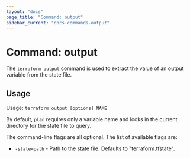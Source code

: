 ```yaml
---
layout: "docs"
page_title: "Command: output"
sidebar_current: "docs-commands-output"
---
```


# Command: output

The `terraform output` command is used to extract the value of
an output variable from the state file.

## Usage

Usage: `terraform output [options] NAME`

By default, `plan` requires only a variable name and looks in the
current directory for the state file to query.

The command-line flags are all optional. The list of available flags are:

* `-state=path` - Path to the state file. Defaults to "terraform.tfstate".

